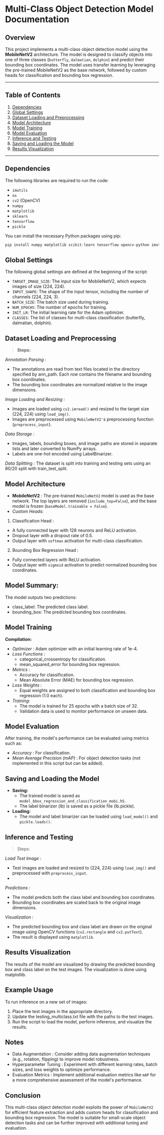 # Multi-Class Object Detection Model Documentation

## Overview

This project implements a multi-class object detection model using the **MobileNetV2** architecture. The model is designed to classify objects into one of three classes (`butterfly`, `dalmatian`, `dolphin`) and predict their bounding box coordinates. The model uses transfer learning by leveraging the pre-trained MobileNetV2 as the base network, followed by custom heads for classification and bounding box regression.

---

## Table of Contents

1. [Dependencies](#dependencies)
2. [Global Settings](#global-settings)
3. [Dataset Loading and Preprocessing](#dataset-loading-and-preprocessing)
4. [Model Architecture](#model-architecture)
5. [Model Training](#model-training)
6. [Model Evaluation](#model-evaluation)
7. [Inference and Testing](#inference-and-testing)
8. [Saving and Loading the Model](#saving-and-loading-the-model)
9. [Results Visualization](#results-visualization)

---

## Dependencies

The following libraries are required to run the code:

- `imutils`
- `os`
- `cv2` (OpenCV)
- `numpy`
- `matplotlib`
- `sklearn`
- `tensorflow`
- `pickle`

You can install the necessary Python packages using pip:

```bash
pip install numpy matplotlib scikit-learn tensorflow opencv-python imutils
```

## Global Settings

The following global settings are defined at the beginning of the script:

- `TARGET_IMAGE_SIZE`: The input size for MobileNetV2, which expects images of size (224, 224).
- `INPUT_SHAPE`: The shape of the input tensor, including the number of channels (224, 224, 3).
- `BATCH_SIZE`: The batch size used during training.
- `NUM_EPOCHS`: The number of epochs for training.
- `INIT_LR`: The initial learning rate for the Adam optimizer.
- `CLASSES`: The list of classes for multi-class classification (butterfly, dalmatian, dolphin).

## Dataset Loading and Preprocessing
>**Steps:**

*Annotation Parsing :*

- The annotations are read from text files located in the directory specified by ann_path. Each row contains the filename and bounding box coordinates.
- The bounding box coordinates are normalized relative to the image dimensions.
  
*Image Loading and Resizing :*

- Images are loaded using `cv2.imread()` and resized to the target size (224, 224) using `load_img()`.
- Images are preprocessed using `MobileNetV2'`s preprocessing function (`preprocess_input`).
  
*Data Storage :*

- Images, labels, bounding boxes, and image paths are stored in separate lists and later converted to NumPy arrays.
- Labels are one-hot encoded using LabelBinarizer.
  
*Data Splitting :*
The dataset is split into training and testing sets using an 80/20 split with train_test_split.

## Model Architecture

- **MobileNetV2** : The pre-trained `MobileNetV2` model is used as the base network. The top layers are removed (`include_top=False`), and the base model is frozen (`baseModel.trainable = False`).
- *Custom Heads:*
1. Classification Head :
   
- A fully connected layer with 128 neurons and ReLU activation.
- Dropout layer with a dropout rate of 0.5.
- Output layer with `softmax` activation for multi-class classification.
  
2. Bounding Box Regression Head :
  
- Fully connected layers with ReLU activation.
- Output layer with `sigmoid` activation to predict normalized bounding box coordinates.
  
## Model Summary:

The model outputs two predictions:

- class_label: The predicted class label.
- bounding_box: The predicted bounding box coordinates.

## Model Training

**Compilation:**
- *Optimizer :* Adam optimizer with an initial learning rate of 1e-4.
- *Loss Functions :*
  - categorical_crossentropy for classification.
  - mean_squared_error for bounding box regression.
- *Metrics :*
  - Accuracy for classification.
  - Mean Absolute Error (MAE) for bounding box regression.
- *Loss Weights :*
  - Equal weights are assigned to both classification and bounding box regression (1.0 each).
- *Training:*
  - The model is trained for 25 epochs with a batch size of 32.
  - Validation data is used to monitor performance on unseen data.

## Model Evaluation
After training, the model's performance can be evaluated using metrics such as:

- *Accuracy* : For classification.
- *Mean Average Precision (mAP)* : For object detection tasks (not implemented in this script but can be added).

## Saving and Loading the Model
- **Saving:**
  - The trained model is saved as `model_bbox_regression_and_classification_mobi.h5`.
  - The label binarizer (lb) is saved as a pickle file (lb.pickle).
- **Loading:**
  - The model and label binarizer can be loaded using `load_model()` and `pickle.loads()`.
 
## Inference and Testing
>Steps:

*Load Test Image :*
- Test images are loaded and resized to (224, 224) using `load_img()` and preprocessed with `preprocess_input`.
- 
*Predictions :*
- The model predicts both the class label and bounding box coordinates.
- Bounding box coordinates are scaled back to the original image dimensions.
  
*Visualization :*

- The predicted bounding box and class label are drawn on the original image using OpenCV functions (`cv2.rectangle` and `cv2.putText`).
- The result is displayed using `matplotlib`.

## Results Visualization

The results of the model are visualized by drawing the predicted bounding box and class label on the test images. The visualization is done using matplotlib.

## Example Usage
To run inference on a new set of images:

1. Place the test images in the appropriate directory.
2. Update the testing_multiclass.txt file with the paths to the test images.
3. Run the script to load the model, perform inference, and visualize the results.

## Notes
- Data Augmentation : Consider adding data augmentation techniques (e.g., rotation, flipping) to improve model robustness.
- Hyperparameter Tuning : Experiment with different learning rates, batch sizes, and loss weights to optimize performance.
- Evaluation Metrics : Implement additional evaluation metrics like `mAP` for a more comprehensive assessment of the model's performance.

## Conclusion
This multi-class object detection model exploits the power of `MobileNetV2` for efficient feature extraction and adds custom heads for classification and bounding box regression. The model is suitable for small-scale object detection tasks and can be further improved with additional tuning and evaluation.
